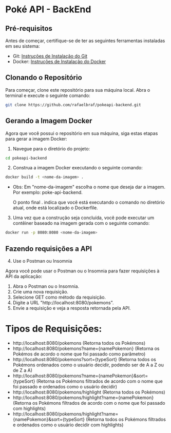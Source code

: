# Poké API - BackEnd

## Pré-requisitos

Antes de começar, certifique-se de ter as seguintes ferramentas instaladas em seu sistema:

- Git: [Instruções de Instalação do Git](https://git-scm.com/book/en/v2/Getting-Started-Installing-Git)
- Docker: [Instruções de Instalação do Docker](https://docs.docker.com/get-docker/)

## Clonando o Repositório

Para começar, clone este repositório para sua máquina local. Abra o terminal e execute o seguinte comando:

```bash
git clone https://github.com/rafaelbraf/pokeapi-backend.git
```

## Gerando a Imagem Docker

Agora que você possui o repositório em sua máquina, siga estas etapas para gerar a imagem Docker:

1. Navegue para o diretório do projeto:
```bash
cd pokeapi-backend
```

2. Construa a imagem Docker executando o seguinte comando:
```bash
docker build -t <nome-da-imagem> .
```
- Obs: Em "nome-da-imagem" escolha o nome que deseja dar a imagem. Por exemplo: poke-api-backend.

   O ponto final . indica que você está executando o comando no diretório atual, onde está localizado o Dockerfile.

3. Uma vez que a construção seja concluída, você pode executar um contêiner baseado na imagem gerada com o seguinte comando:
```bash
docker run -p 8080:8080 <nome-da-imagem>
```

## Fazendo requisições a API

4. Use o Postman ou Insomnia

 Agora você pode usar o Postman ou o Insomnia para fazer requisições à API da aplicação:
   1. Abra o Postman ou o Insomnia.
   2. Crie uma nova requisição.
   3. Selecione GET como método da requisição.
   4. Digite a URL "http://localhost:8080/pokemons".
   5. Envie a requisição e veja a resposta retornada pela API.

# Tipos de Requisições:
 - http://localhost:8080/pokemons (Retorna todos os Pokémons)
 - http://localhost:8080/pokemons?name={namePokemon} (Retorna os Pokémos de acordo o nome que foi passado como parâmetro)
 - http://localhost:8080/pokemons?sort={typeSort} (Retorna todos os Pokémons ordenados como o usuário decidir, podendo ser de A a Z ou de Z a A)
 - http://localhost:8080/pokemons?name={namePokemon}&sort={typeSort} (Retorna os Pokémons filtrados de acordo com o nome que foi passado e ordenados como o usuário decidir)
 - http://localhost:8080/pokemons/highlight (Retorna todos os Pokémons)
 - http://localhost:8080/pokemons/highlight?name={namePokemon} (Retorna os Pokémons filtrados de acordo com o nome que foi passado com highlights)
 - http://localhost:8080/pokemons/highlight?name={namePokemon}&sort={typeSort} (Retorna todos os Pokémons filtrados e ordenados como o usuário decidir com highlights)
